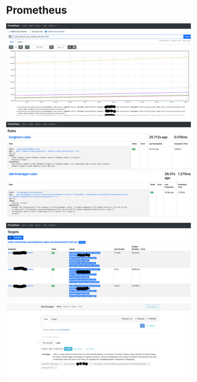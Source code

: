# Prometheus

![Prometheus server](../images/Prometheus-Graph.png)

![Rules](../images/Prometheus-Rules.png)

![Target](../images/Prometheus-target.png)

![AlertManager](../images/Prometheus-alertmanager.png)
